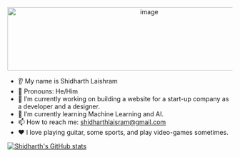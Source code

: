 <!--
**shidharthlaishram-101/shidharthlaishram-101** is a ✨ _special_ ✨ repository because its `README.md` (this file) appears on your GitHub profile.

Here are some ideas to get you started:

- 🔭 I’m currently working on ...
- 🌱 I’m currently learning ...
- 👯 I’m looking to collaborate on ...
- 🤔 I’m looking for help with ...
- 💬 Ask me about ...
- 📫 How to reach me: ...
- 😄 Pronouns: ...
- ⚡ Fun fact: ...
-->
<p align="center">
  <img width="619" height="142" alt="image" src="https://github.com/user-attachments/assets/799f124d-3695-4951-9688-e72ca438754d" />
</p>

* 👂 My name is Shidharth Laishram
* 👩 Pronouns: He/Him
* 🔭 I’m currently working on building a website for a start-up company as a developer and a designer.
* 🌱 I’m currently learning Machine Learning and AI.
* 📫 How to reach me: shidharthlaisram@gmail.com
* ❤️ I love playing guitar, some sports, and play video-games sometimes.

[![Shidharth's GitHub stats](https://github-readme-stats.vercel.app/api?username=anuraghazra)](https://github.com/anuraghazra/github-readme-stats)

